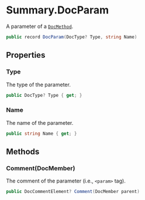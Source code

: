 # Summary.DocParam
A parameter of a [`DocMethod`](./DocMethod.md).

```cs
public record DocParam(DocType? Type, string Name)
```

## Properties
### Type
The type of the parameter.

```cs
public DocType? Type { get; }
```

### Name
The name of the parameter.

```cs
public string Name { get; }
```

## Methods
### Comment(DocMember)
The comment of the parameter (i.e., `<param>` tag).

```cs
public DocCommentElement? Comment(DocMember parent)
```

